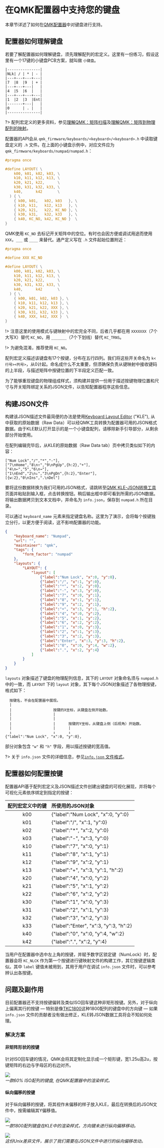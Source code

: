 # 在QMK配置器中支持您的键盘

<!---
  original document: 0.15.12:docs/reference_configurator_support.md
  git diff 0.15.12 HEAD -- docs/reference_configurator_support.md | cat
-->

本章节详述了如何在[QMK配置器](https://config.qmk.fm/)中对键盘进行支持。


## 配置器如何理解键盘

若要了解配置器如何理解键盘，须先理解配列的宏定义。这里有一份练习，假设这里有一个17键的小键盘PCB方案，就叫做 `小键盘`。

```
|---------------|
|NLk| / | * | - |
|---+---+---+---|
|7  |8  |9  | + |
|---+---+---|   |
|4  |5  |6  |   |
|---+---+---+---|
|1  |2  |3  |Ent|
|-------+---|   |
|0      | . |   |
|---------------|
```

?> 配列宏定义的更多资料，参见[理解QMK：矩阵扫描](zh-cn/understanding_qmk.md?id=matrix-scanning)及[理解QMK：矩阵到物理配列的映射](zh-cn/understanding_qmk.md?id=matrix-to-physical-layout-map)。

配置器的API会从 `qmk_firmware/keyboards/<keyboard>/<keyboard>.h` 中读取键盘定义的 `.h` 文件。在上面的小键盘示例中，对应文件应为 `qmk_firmware/keyboards/numpad/numpad.h`：

```c
#pragma once

#define LAYOUT( \
    k00, k01, k02, k03, \
    k10, k11, k12, k13, \
    k20, k21, k22,      \
    k30, k31, k32, k33, \
    k40,      k42       \
  ) { \
    { k00, k01,   k02, k03   }, \
    { k10, k11,   k12, k13   }, \
    { k20, k21,   k22, KC_NO }, \
    { k30, k31,   k32, k33   }, \
    { k40, KC_NO, k42, KC_NO }  \
}
```

QMK使用 `KC_NO` 去标记开关矩阵中的空位。有时也会因方便或调试用途而使用 `XXX`，`___` 或 `____` 来替代。通产定义写在 `.h` 文件起始位置附近：

```c
#pragma once

#define XXX KC_NO

#define LAYOUT( \
    k00, k01, k02, k03, \
    k10, k11, k12, k13, \
    k20, k21, k22,      \
    k30, k31, k32, k33, \
    k40,      k42       \
  ) { \
    { k00, k01, k02, k03 }, \
    { k10, k11, k12, k13 }, \
    { k20, k21, k22, XXX }, \
    { k30, k31, k32, k33 }, \
    { k40, XXX, k42, XXX }  \
}
```

!> 注意这里的使用模式与键映射中的宏完全不同，后者几乎都在用 `XXXXXXX`（7个大写X）替代 `KC_NO`，用 `_______`（7个下划线）替代 `KC_TRNS`。

!> 为避免混淆，推荐使用 `KC_NO`。

配列宏定义描述该键盘有17个按键，分布在五行四列。我们将这些开关命名为 `k<行号><列号>`，从0计起。命名成什么不太重要，但须确保负责从键映射中接收键码的上半段，与描述矩阵中按键位置的下半段定义匹配一致。

为了能够重现键盘的物理组成样式，须构建并提供一份用于描述按键物理位置和尺寸与开关矩阵绑定关系的JSON文件，以告知配置器程序这些信息。

## 构建JSON文件

构建该JSON描述文件最简便的办法是使用[Keyboard Layout Editor](https://www.keyboard-layout-editor.com/) ("KLE"), 从中获取的原始数据（Raw Data）可以经QMK工具转换为配置器可用的JSON格式数据。由于KLE默认打开显示的是一个小键盘配列，请移除新手引导部分，从剩余部分开始使用。

在配列编辑完毕后，从KLE的原始数据（Raw Data tab）页中拷贝类似如下的内容：

```
["Num Lock","/","*","-"],
["7\nHome","8\n↑","9\nPgUp",{h:2},"+"],
["4\n←","5","6\n→"],
["1\nEnd","2\n↓","3\nPgDn",{h:2},"Enter"],
[{w:2},"0\nIns",".\nDel"]
```

要将这份数据转换为我们可用的JSON格式，请跳转至[QMK KLE-JSON转换工具](https://qmk.fm/converter/)页面并粘贴到输入框，点击转换按钮。稍后输出框中即可看到所需的JSON数据。将输出数据拷贝到文本文档中，并命名为 `info.json`，保存到 `numpad.h` 所在目录。

可以通过 `keyboard_name` 元素来指定键盘名称。这里为了演示，会将每个按键独立分行，以更方便于阅读，这不影响配置器的功能。

```json
{
    "keyboard_name": "Numpad",
    "url": "",
    "maintainer": "qmk",
    "tags": {
        "form_factor": "numpad"
    },
    "layouts": {
        "LAYOUT": {
            "layout": [
                {"label":"Num Lock", "x":0, "y":0},
                {"label":"/", "x":1, "y":0},
                {"label":"*", "x":2, "y":0},
                {"label":"-", "x":3, "y":0},
                {"label":"7", "x":0, "y":1},
                {"label":"8", "x":1, "y":1},
                {"label":"9", "x":2, "y":1},
                {"label":"+", "x":3, "y":1, "h":2},
                {"label":"4", "x":0, "y":2},
                {"label":"5", "x":1, "y":2},
                {"label":"6", "x":2, "y":2},
                {"label":"1", "x":0, "y":3},
                {"label":"2", "x":1, "y":3},
                {"label":"3", "x":2, "y":3},
                {"label":"Enter", "x":3, "y":3, "h":2},
                {"label":"0", "x":0, "y":4, "w":2},
                {"label":".", "x":2, "y":4}
            ]
        }
    }
}
```

`layouts` 对象描述了键盘的物理配列信息，其下的 `LAYOUT` 对象命名须与 `numpad.h` 中的一致，而 `LAYOUT` 下的 `layout` 对象，其下每个JSON对象描述了各物理按键，格式如下：

```
  按键名，不会在配置器中展现。
  |
  |                   按键的X坐标，从键盘左侧开始数。
  |                   |
  |                   |
  |                   |      按键的Y坐标，从键盘上侧（后视角）开始数。
  |                   |      |
  ↓                   ↓      ↓
{"label":"Num Lock", "x":0, "y":0},
```

部分对象包含 `"w"` 和 `"h"` 字段，用以描述按键的宽高值。

?> 关于 `info.json` 文件的详细信息，参见[`info.json` 文件格式](zh-cn/reference_info_json.md)。


## 配置器如何配置按键

配置器API基于配列宏定义及JSON描述文件创建出键盘的可视化展现，并将每个可视化元素依序绑定到指定的按键：

配列宏定义中的键 | 所使用的JSON对象
:---: | :----
k00   | {"label":"Num Lock", "x":0, "y":0}
k01   | {"label":"/", "x":1, "y":0}
k02   | {"label":"*", "x":2, "y":0}
k03   | {"label":"-", "x":3, "y":0}
k10   | {"label":"7", "x":0, "y":1}
k11   | {"label":"8", "x":1, "y":1}
k12   | {"label":"9", "x":2, "y":1}
k13   | {"label":"+", "x":3, "y":1, "h":2}
k20   | {"label":"4", "x":0, "y":2}
k21   | {"label":"5", "x":1, "y":2}
k22   | {"label":"6", "x":2, "y":2}
k30   | {"label":"1", "x":0, "y":3}
k31   | {"label":"2", "x":1, "y":3}
k32   | {"label":"3", "x":2, "y":3}
k33   | {"label":"Enter", "x":3, "y":3, "h":2}
k40   | {"label":"0", "x":0, "y":4, "w":2}
k42   | {"label":".", "x":2, "y":4}

当用户在配置器中选中左上角的按键，并赋予数字区锁定键（NumLock）时，配置器会将 `KC_NLCK` 作为第一个按键进行键映射文件的构建工作，其它按键逻辑类似。其中 `label` 键值未被用到，其用于用户在调试 `info.json` 文件时，可以参考辨认出各按键。


## 问题及副作用

目前配置器还不支持按键偏转及类似ISO回车键这种非矩形按键。另外，对于纵向上偏离其行的按键 &mdash; 特别是像[TKC1800](https://github.com/qmk/qmk_firmware/tree/4ac48a61a66206beaf2fdd5f2939d8bbedd0004c/keyboards/tkc1800/)这种1800配列的键盘中的方向键 &mdash; 如果 `info.json` 文件的贡献者没有做出修正，KLE转JSON数据工具将会不知如何处理。

### 解决方案

#### 非矩阵形状的按键

针对ISO回车键的情况，QMK会将其定制化显示成一个矩形键，宽1.25u高2u，按键矩阵的右边与字母区的右边对齐。

![](https://i.imgur.com/JKngtTw.png)  
*一款60% ISO配列的键盘, 在QMK配置器中的渲染样式。*

#### 纵向偏移的按键

对于纵向偏移的按键，将其视作未偏移的样子放入KLE，最后在转换后的JSON文件中，按需编辑其Y偏移值。

![](https://i.imgur.com/fmDvDzR.png)  
*一款1800配列键盘在KLE中的渲染样式，方向键未进行纵向偏移移动。*

![](https://i.imgur.com/8beYMBR.png)  
*这份Unix差异文件，展示了我们需要在JSON文件中进行的纵向偏移改动。*

